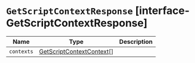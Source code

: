 # `GetScriptContextResponse` [interface-GetScriptContextResponse]

| Name | Type | Description |
| - | - | - |
| `contexts` | [GetScriptContextContext](./GetScriptContextContext.md)[] | &nbsp; |
